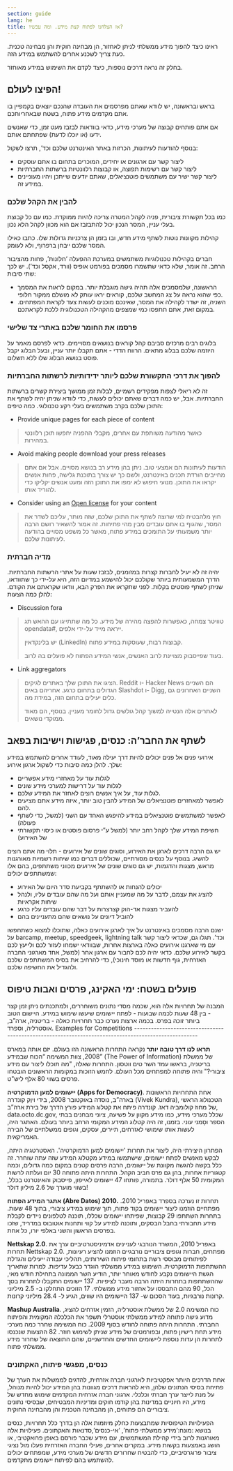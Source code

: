 ```yaml
---
section: guide
lang: he
title: אז הצלחנו לפתוח קצת מידע. ומה עכשיו?
---
```


ראינו כיצד להפוך מידע ממשלתי לניתן לאחזור, הן מבחינה חוקית והן מבחינה טכנית. כעת צריך לשכנע אחרים להשתמש במידע הזה.

בחלק זה נראה דרכים נוספות, כיצד לקדם את השימוש במידע מאוחזר.

## הפיצו לעולם!

בראש ובראשונה, יש לוודא שאתם מפרסמים את העובדה שהנכם יוצאים בקמפיין בו אתם מקדמים מידע פתוח, בשטח שבאחריותכם.

אם אתם פותחים קבוצה של מערכי מידע, כדאי בוודאות לבזבז מעט זמן, כדי שאנשים ידעו (או יוכלו לדעת) שפתחתם אותם.

בנוסף להודעות לעיתונות, הכרזות באתר האינטרנט שלכם וכד’, תרצו לשקול:

-   ליצור קשר עם ארגונים או יחידים, המוכרים בתחום בו אתם עוסקים
-   ליצור קשר עם רשימות תפוצה, או קבוצות רלוונטיות ברשתות החברתיות
-   ליצור קשר ישיר עם משתמשים פוטנציאלים, שאתם יודעים שייתכן ויהיו מעוניינים במידע זה.

### להבין את הקהל שלכם

כמו בכל תקשורת ציבורית, פניה לקהל המטרה צריכה להיות ממוקדת. כמו עם כל קבוצת בעלי עניין, המסר הנכון יכול להתבזבז אם הוא מכוון לקהל הלא נכון.

קהילות מקוונות נוטות לשתף מידע חדש, ובו בזמן הן צרכניות גדולות שלו. כתבו כאילו המסר שלכם ייבחן ברפרוף, ולא לעומק.

חברים בקהילות טכנולוגיות משתמשים במערכת ההפעלה ‘חלונות’, פחות מהציבור הרחב. זה אומר, שלא כדאי שתשמרו מסמכים בפורמט אופיס (וורד, אקסל וכד’). יש לכך שתי סיבות:

-   הראשונה, שלמסמכים אלה תהיה גישה מוגבלת יותר. במקום לראות את המסמך כפי שהוא נראה על צג המחשב שלכם, קוראים יראו עותק לא מושלם ממקור חלופי.
-   השניה, זה ישדר לקהילה את המסר, שאינכם מוכנים לעשות צעד לקראת המפתחים. במקום זאת, אתם תתפסו כמי שמצפים מהקהילה הטכנולוגית ללכת לקראתכם.

### פרסמו את החומר שלכם באתרי צד שלישי

בלוגים רבים מרכזים סביבם קהל קוראים בנושאים מסויימים. כדאי לפרסם מאמר על היוזמה שלכם בבלוג מתאים. הרווח הדדי - אתם תקבלו יותר עניין, ובעל הבלוג יקבל פוסט בנושא הבלוג שלו ללא תשלום.

### להפוך את דרכי התקשורת שלכם ליותר ידידותיות לרשתות החברתיות

זה לא ריאלי לצפות מפקידים רשמיים, לבלות זמן ממושך ביצירת קשרים ברשתות החברתיות. אבל, יש כמה דברים שאתם יכולים לעשות, כדי לוודא שניתן יהיה לשתף את התוכן שלכם בקרב משתמשים בעלי רקע טכנולוגי. כמה טיפים:

-   Provide unique pages for each piece of content

> כאשר מהודעה משותפת עם אחרים, מקבלי ההפניה יחפשו תוכן רלוונטי במהירות.

-   Avoid making people download your press releases

> הודעות לעיתונות הם אמצעי טוב. ניתן בהן מידע רב בנושא מסויים. אבל אם אתם מחייבים הורדת תכנים באינטרנט, ולשם כך יש צורך בתוכנת גלישה, פחות אנשים יקראו את התוכן. מנועי חיפוש לא ימפו את התוכן הזה ומעט אנשים יקליקו כדי להוריד אותו.

-   Consider using an [Open license](http://opendefinition.org/licenses/#content) for your content

> חוץ מלהבטיח למי שרוצה לשתף את התוכן שלכם, שזה מותר, עליכם לשדר את המסר, שהגוף בו אתם עובדים מבין מהי פתיחות. זה אמור להשאיר רושם הרבה יותר משמעותי על התומכים במידע פתוח, מאשר כל משפט מסויים בהודעה לעיתונות שלכם.

### מדיה חברתית

יהיה זה לא יעיל לחברות קצרות במזומנים, לבזבז שעות על אתרי הרשתות החברתיות. הדרך המשמעותית ביותר שקולכם יכול להישמע במדיום הזה, היא על-ידי כך שתוודאו, שניתן לשתף פוסטים בקלות. לפני שתקראו את הפרק הבא, וודאו שקראתם את הקודם. להלן כמה הצעות:

-   Discussion fora

> טוויטר צמחה, כאפשרות להפצה מהירה של מידע. כל מה שתתייגו עם ההאש תג opendata\#, ייראה מייד על-ידי אלפים.
>
> יש בלינקדאין (LinkedIn) קבוצות רבות, שעוסקות במידע פתוח.
>
> בעוד שפייסבוק מצויינת לרוב האנשים, אנשי המידע הפתוח לא פועלים בה לרוב.

-   Link aggregators

> הציגו את התוכן שלך באתרים לגיקים. Reddit ו- Hacker News הם השניים הגדולים בתחום כרגע. אחריהם באים Slashdot ו- Digg, השניים האחרונים גם כלים יעילים בתחום הזה, במידת מה.
>
> לאתרים אלה הנטייה למשוך קהל גולשים גדול לחומר מעניין. בנוסף, הם מאוד ממוקדי נושאים.

## לשתף את החבר’ה: כנסים, פגישות וישיבות בפאב

אירועי פנים אל פנים יכולים להיות דרך יעילה מאוד, לעודד אחרים להשתמש במידע שלך. להלן כמה סיבות כדי לשקול ארגון אירוע:

-   לגלות עוד על מאחזרי מידע אפשריים
-   לגלות עוד על דרישות למערכי מידע שונים
-   לגלות עוד, על איך אנשים רוצים לאחזר את המידע שלכם.
-   לאפשר למאחזרים פוטנציאלים של המידע להבין טוב יותר, איזה מידע אתם מציעים להם.
-   לאפשר למשתמשים פוטנציאלים במידע להיפגש האחד עם השני (למשל, כדי לשתף פעולה)
-   חשיפת המידע שלך לקהל רחב יותר (למשל ע”י פרסום פוסטים או כיסוי תקשורתי של האירוע)

יש גם הרבה דרכים לארגן את האירוע, וסוגים שונים של אירועים - תלוי מה אתם רוצים להשיג. בנוסף על כנסים מסורתיים, שכוללים דברים כמו שיחות רשמיות מאורגנות מראש, מצגות והדגמות, יש גם סוגים שונים של אירועים מכווני משתתפים, בהם אלו שמשתתפים יכולים:

-   יכולים להנחות או להשתתף בקביעת סדר היום של האירוע
-   להציג את עצמם, לדבר על מה שמעניין אותם ועל מה שהם עובדים עליו, ולנהל שיחות אקראיות
-   להעביר מצגות אד-הוק קצרצרות על דבר שהם עובדים עליו כרגע
-   להוביל דיונים על נושאים שהם מתעניינים בהם

ישנם הרבה מסמכים באינטרנט על איך לארגן אירועים כאלה, שתוכלו למצוא כשתחפשו על barcamp, meetup, speedgeek, lightning talk וכד’. תגלו גם, שכדאי ליצור קשר עם מי שארגנו אירועים כאלה בארצות אחרות, שבוודאי ישמחו לעזור לכם ולייעץ לכם בקשר לאירוע שלכם. כדאי יהיה לכם לחבור עם ארגון אחר (למשל, אחד מארגוני החברה האזרחית, גוף חדשות או מוסד חינוכי), כדי להרחיב את בסיס המשתתפים שלכם ולהגדיל את החשיפה שלכם.

## פועלים בשטח: ימי האקינג, פרסים ואבות טיפוס

המבנה של תחרויות אלה הוא, שכמה מסדי נתונים משוחררים, ולמתכנתים ניתן זמן קצר - בין 48 שעות לכמה שבועות - לפתח יישומים שיעשו שימוש במידע. היישום הטוב ביותר זוכה בפרס. בכמה ארצות נערכו כבר תחרויות כאלה - בריטניה, ארה”ב, אוסטרליה, וספרד. Examples for Competitions ----------------------------------------------------------------------------------------------------

**תראו לנו דרך טובה יותר** נקראה התחרות הראשונה הזו בעולם. יזם אותה במארס 2008, צוות המשימה “הכוח שבמידע” (The Power of Information) של ממשלת בריטניה, בראשו עמד השר טים ווטסון. התחרות שאלה, "מה תוכלו ליצור עם מידע ציבורי?" והיה פתוחה למפתחים מכל העולם. לחמש הזוכות במקומות הראשונים הובטחו פרסים בשווי 80 אלף ליש"ט.

**יישומים למען הדמוקרטיה (Apps for Democracy)**. אחת התחרויות הראשונות בארה”ב, נוסדה באוקטובר 2008, בידי ויוֶק קונדרה (Vivek Kundra), הטכנולוג הראשי של מחוז קולומביה דאז. קונדרה פיתח את קטלוג המידע פורץ הדרך של בירת ארה”ב, data.octo.dc.gov, שכלל מערכי מידע, כמו מידע מקוון על פשיעה, ציוני מבחנים בבתי הספר וסָמני עוני. בזמנו, זה היה קטלוג המידע המקומי הרחב ביותר בעולם. האתגר היה, לעשות אותו שימושי לאזרחים, תיירים, עסקים, וגופים ממשלתיים של הבירה האמריקאית.

הפתרון היצירתי היה, ליצור את תחרות 'יישומים למען הדמוקרטיה'. האסטרטגיה היתה, לבקש מאנשים לפתח יישומים, שישתמשו במידע מקטלוג המידע שזה עתה שוחרר. זה כלל בקשה להגשה מקוונת של יישומים, הרבה פרסים קטנים במקום כמה גדולים, וכמה קטגוריות אחרות, בהן גם פרס חביב הקהל. התחרות היתה פתוחה 30 יום ועלתה לרשות המקומית 50 אלף דולר. בתמורה, פותחו 47 יישומים לאייפון, פייסבוק והאינטרנט בכלל, בשווי מוערך של 2.6 מיליון דולר!

**אתגר המידע הפתוח (Abre Datos) 2010.** תחרות זו נערכה בספרד באפריל 2010. מפתחיים הוזמנו ליצור יישומים בקוד פתוח, תוך שימוש במידע ציבורי, בתוך 48 שעות. בתחרות השתתפו 29 קבוצות, שפיתחו יישומים שכללו, תוכנה לטלפונים ניידים לקבלת מידע תחבורתי בחבל הבסקים, ותוכנה למידע על קווי ותחנות אוטובוס במדריד, שזכו בפרסים הראשון והשני באלפי יורו, כל אחת.

**Nettskap 2.0**. באפריל 2010, המשרד הנורבגי לעניינים אדמיניסטרטיביים ערך את תחרות Nettskap 2.0. מפתחים, חברות וגופים ציבוריים נורבגיים הוזמנו להציע רעיונות, לפיתוחים מבוססי רשת בתחומי פיתוח השירותים, תהליכי עבודה ייעילים והגדלת ההשתתפות הדמוקרטית. השימוש במידע ממשלתי הוגדר כבעל עדיפות. למרות שתאריך הגשת היישומים נקבע לחודש מאוחר יותר, הודיע השר הממונה בתחילת חודש מאי, שההשתתפות בתחרות היתה הרבה מעבר לציפיות. 137 יישומים התקבלו לתחרות בסך הכל, 90 מהם התבססו על אחזור מידע ממשלתי. 17 הזוכים התחלקו ב- 2.5 מיליוני קרונות נורבגיות, בעוד הסכום ש- 137 היישומים היו שווים, הגיע ל- 28.4 מיליוני קרונות.

**Mashup Australia**. כוח המשימה 2.0 של ממשלת אוסטרליה, הזמין אזרחים להציג, מדוע גישה פתוחה למידע ממשלתי אוסטרלי תשפר את הכלכלה המקומית והפיתוח החברתי. התחרות היתה פתוחה לחודש בסוף 2009. כוח המשימה שחרר כמה מערכי מידע תחת רישיון פתוח, ובפורמטים של מידע שניתן לשימוש חוזר. 82 ההצעות שנכנסו לתחרות הן עדות נוספת ליישומים החדשים והחדשניים, שהם התוצאה של שחרור מידע ממשלתי פתוח.

### כנסים, מפגשי פיתוח, האקתונים

אחת הדרכים היותר אפקטיביות לארגוני חברה אזרחית, להדגים לממשלות את הערך של פתיחת בסיסי הנתונים שלהן, היא להראות דרכים מגוונות בהן המידע יכול להיות מנוהל, על מנת לייצר ערך חברתי וכלכלי. ארגוני חברה אזרחית המקדמים שימוש מחדש של מידע, היו חיוניים במדינות בהן קודמו חוקים ומדיניות המבטיחים, שבסיסי נתונים ציבוריים הם פתוחים, הן מהבחינה הטכנית והן מהבחינה החוקית.

הפעילויות הטיפוסיות שמתבצעות כחלק מיוזמות אלה הן בדרך כלל תחרויות, כנסים בנושא :מונח:‘מידע ממשלתי פתוח’, ‘אי-כנסים’,סדנאות והאקתונים. פעילויות אלה מאורגנות לרוב בידי קהילת המשתמשים, עם מידע שכבר פורסם באופן פרואקטיבי, או הושג באמצעות בקשות מידע. במקרים אחרים, פעילי החברה האזרחית פעלו מול נציגי ציבור פרוגרסיביים, כדי להבטיח שחרורים חדשים של מערכי מידע, שמפתחים יכולים להשתמש בהם לפיתוח יישומים מתקדמים.